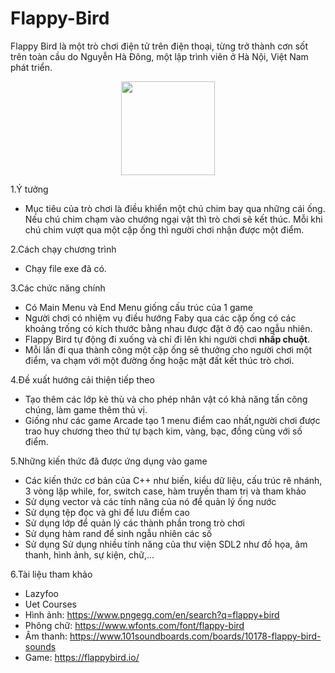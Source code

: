 # Flappy-Bird
Flappy Bird là một trò chơi điện tử trên điện thoại, từng trở thành cơn sốt trên toàn cầu do Nguyễn Hà Đông, một lập trình viên ở Hà Nội, Việt Nam phát triển.  
<p align="center">
  <img width="150" height="150" src="https://upload.wikimedia.org/wikipedia/vi/0/0a/Flappy_Bird_icon.png">
</p>

1.Ý tưởng  
  - Mục tiêu của trò chơi là điều khiển một chú chim bay qua những cái ống. Nếu chú chim chạm vào chướng ngại vật thì trò chơi sẽ kết thúc. Mỗi khi chú chim vượt qua một cặp ống thì người chơi nhận được một điểm. 
  
2.Cách chạy chương trình  
  - Chạy file exe đã có.
  
3.Các chức năng chính  
  - Có Main Menu và End Menu giống cấu trúc của 1 game  
  - Người chơi có nhiệm vụ điều hướng Faby qua các cặp ống có các khoảng trống có kích thước bằng nhau được đặt ở độ cao ngẫu nhiên.  
  - Flappy Bird tự động đi xuống và chỉ đi lên khi người chơi **nhấp chuột**.  
  - Mỗi lần đi qua thành công một cặp ống sẽ thưởng cho người chơi một điểm, va chạm với một đường ống hoặc mặt đất kết thúc trò chơi.
  
4.Đề xuất hướng cải thiện tiếp theo  
  - Tạo thêm các lớp kẻ thù và cho phép nhân vật có khả năng tấn công chúng, làm game thêm thủ vị.  
  - Giống như các game Arcade tạo 1 menu điểm cao nhất,người chơi được trao huy chương theo thứ tự bạch kim, vàng, bạc, đồng cùng với số điểm.
  
5.Những kiến thức đã được ứng dụng vào game  
  - Các kiến thức cơ bản của C++ như biến, kiểu dữ liệu, cấu trúc rẽ nhánh, 3 vòng lặp while, for, switch case, hàm truyền tham trị và tham khảo  
  - Sử dụng vector và các tính năng của nó để quản lý ống nước  
  - Sử dụng tệp đọc và ghi để lưu điểm cao  
  - Sử dụng lớp để quản lý các thành phần trong trò chơi  
  - Sử dụng hàm rand để sinh ngẫu nhiên các số   
  - Sử dụng Sử dụng nhiều tính năng của thư viện SDL2 như đồ họa, âm thanh, hình ảnh, sự kiện, chữ,... 
  
6.Tài liệu tham khảo  
  - Lazyfoo  
  - Uet Courses  
  - Hình ảnh: https://www.pngegg.com/en/search?q=flappy+bird  
  - Phông chữ: https://www.wfonts.com/font/flappy-bird  
  - Âm thanh: https://www.101soundboards.com/boards/10178-flappy-bird-sounds  
  - Game: https://flappybird.io/
